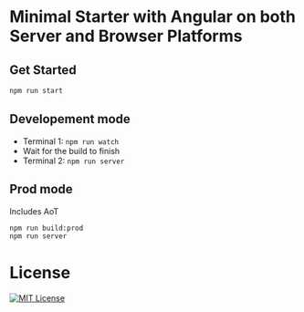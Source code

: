 # Minimal Starter with Angular on both Server and Browser Platforms

## Get Started
```sh
npm run start
```
## Developement mode
* Terminal 1: ```npm run watch```
* Wait for the build to finish
* Terminal 2: ```npm run server```

## Prod mode
Includes AoT
```sh
npm run build:prod
npm run server
```

# License
[![MIT License](https://img.shields.io/badge/license-MIT-blue.svg?style=flat)](/LICENSE)
